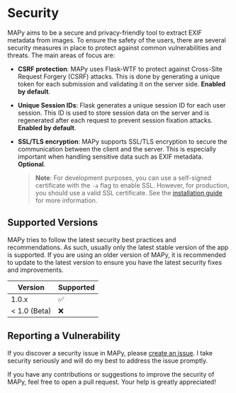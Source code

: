 # Security

MAPy aims to be a secure and privacy-friendly tool to extract EXIF metadata from images. To ensure the safety of the users, there are several security measures in place to protect against common vulnerabilities and threats. The main areas of focus are:

-   **CSRF protection**: MAPy uses Flask-WTF to protect against Cross-Site Request Forgery (CSRF) attacks. This is done by generating a unique token for each submission and validating it on the server side. **Enabled by default**.

-   **Unique Session IDs**: Flask generates a unique session ID for each user session. This ID is used to store session data on the server and is regenerated after each request to prevent session fixation attacks. **Enabled by default**.

-   **SSL/TLS encryption**: MAPy supports SSL/TLS encryption to secure the communication between the client and the server. This is especially important when handling sensitive data such as EXIF metadata. **Optional**.

    > **Note**: For development purposes, you can use a self-signed certificate with the `-a` flag to enable SSL. However, for production, you should use a valid SSL certificate. See the [installation guide](INSTALLATION.md#securing-the-app-with-ssl) for more information.

## Supported Versions

MAPy tries to follow the latest security best practices and recommendations. As such, usually only the latest stable version of the app is supported. If you are using an older version of MAPy, it is recommended to update to the latest version to ensure you have the latest security fixes and improvements.

| Version      | Supported |
| ------------ | --------- |
| 1.0.x        | ✅        |
| < 1.0 (Beta) | ❌        |

## Reporting a Vulnerability

If you discover a security issue in MAPy, please [create an issue](https://github.com/dan-koller/mapy/issues). I take security seriously and will do my best to address the issue promptly.

If you have any contributions or suggestions to improve the security of MAPy, feel free to open a pull request. Your help is greatly appreciated!
